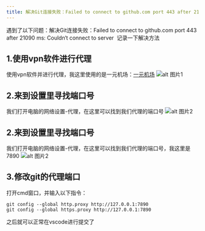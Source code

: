 ```yaml
---
title: 解决Git连接失败：Failed to connect to github.com port 443 after 21090 ms: Couldn‘t connect to server ‍
---
```

遇到了以下问题：解决Git连接失败：Failed to connect to github.com port 443 after 21090 ms: Couldn‘t connect to server ‍
记录一下解决方法

## 1.使用vpn软件进行代理

使用vpn软件并进行代理，我这里使用的是一元机场：[一元机场](https://xn--1-q07a56pdss.com/#/dashboard)
![alt 图片1](/img/1/1.png)

## 2.来到设置里寻找端口号
我们打开电脑的网络设置-代理，在这里可以找到我们代理的端口号
![alt 图片2](/img/1/2.png)

## 2.来到设置里寻找端口号
我们打开电脑的网络设置-代理，在这里可以找到我们代理的端口号，我这里是7890
![alt 图片2](/img/1/2.png)

## 3.修改git的代理端口
打开cmd窗口，并输入以下指令：
```
git config --global http.proxy http://127.0.0.1:7890
git config --global https.proxy http://127.0.0.1:7890
```

之后就可以正常在vscode进行提交了